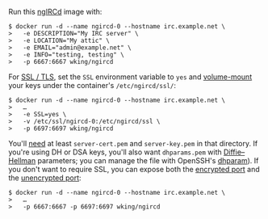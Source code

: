 Run this [ngIRCd][] image with:

    $ docker run -d --name ngircd-0 --hostname irc.example.net \
    >   -e DESCRIPTION="My IRC server" \
    >   -e LOCATION="My attic" \
    >   -e EMAIL="admin@example.net" \
    >   -e INFO="testing, testing" \
    >   -p 6667:6667 wking/ngircd

For [SSL / TLS][TLS], set the `SSL` environment variable to `yes` and
[volume-mount][volume-mount] your keys under the container's
`/etc/ngircd/ssl/`:

    $ docker run -d --name ngircd-0 --hostname irc.example.net \
    >   …
    >   -e SSL=yes \
    >   -v /etc/ssl/ngircd-0:/etc/ngircd/ssl \
    >   -p 6697:6697 wking/ngircd

You'll [need][SSL-docs] at least `server-cert.pem` and
`server-key.pem` in that directory.  If you're using DH or DSA keys,
you'll also want `dhparams.pem` with [Diffie–Hellman][DH] parameters;
you can manage the file with OpenSSH's [dhparam][]).  If you don't
want to require SSL, you can expose both the [encrypted port][6697]
and the [unencrypted port][6667]:

    $ docker run -d --name ngircd-0 --hostname irc.example.net \
    >   …
    >   -p 6667:6667 -p 6697:6697 wking/ngircd

[ngIRCd]: http://ngircd.barton.de/
[TLS]: http://en.wikipedia.org/wiki/Transport_Layer_Security
[volume-mount]: http://docs.docker.io/en/latest/use/working_with_volumes/
[SSL-docs]: http://ngircd.barton.de/doc/SSL.txt
[DH]: http://en.wikipedia.org/wiki/Diffie%E2%80%93Hellman_key_exchange
[dhparam]: http://www.openssl.org/docs/apps/dhparam.html
[6697]: http://tools.ietf.org/html/draft-hartmann-default-port-for-irc-via-tls-ssl-09
[6667]: http://tools.ietf.org/html/draft-hartmann-default-port-for-irc-via-tls-ssl-09#section-1
